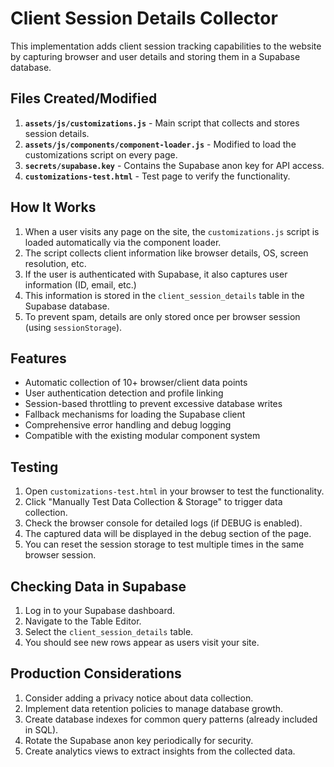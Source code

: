 # Client Session Details Collector

This implementation adds client session tracking capabilities to the website by capturing browser and user details and storing them in a Supabase database.

## Files Created/Modified

1. **`assets/js/customizations.js`** - Main script that collects and stores session details.
2. **`assets/js/components/component-loader.js`** - Modified to load the customizations script on every page.
3. **`secrets/supabase.key`** - Contains the Supabase anon key for API access.
4. **`customizations-test.html`** - Test page to verify the functionality.

## How It Works

1. When a user visits any page on the site, the `customizations.js` script is loaded automatically via the component loader.
2. The script collects client information like browser details, OS, screen resolution, etc.
3. If the user is authenticated with Supabase, it also captures user information (ID, email, etc.)
4. This information is stored in the `client_session_details` table in the Supabase database.
5. To prevent spam, details are only stored once per browser session (using `sessionStorage`).

## Features

- Automatic collection of 10+ browser/client data points
- User authentication detection and profile linking
- Session-based throttling to prevent excessive database writes
- Fallback mechanisms for loading the Supabase client
- Comprehensive error handling and debug logging
- Compatible with the existing modular component system

## Testing

1. Open `customizations-test.html` in your browser to test the functionality.
2. Click "Manually Test Data Collection & Storage" to trigger data collection.
3. Check the browser console for detailed logs (if DEBUG is enabled).
4. The captured data will be displayed in the debug section of the page.
5. You can reset the session storage to test multiple times in the same browser session.

## Checking Data in Supabase

1. Log in to your Supabase dashboard.
2. Navigate to the Table Editor.
3. Select the `client_session_details` table.
4. You should see new rows appear as users visit your site.

## Production Considerations

1. Consider adding a privacy notice about data collection.
2. Implement data retention policies to manage database growth.
3. Create database indexes for common query patterns (already included in SQL).
4. Rotate the Supabase anon key periodically for security.
5. Create analytics views to extract insights from the collected data.
